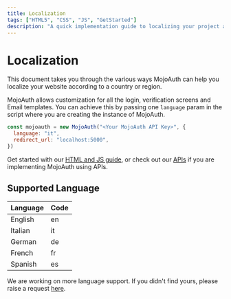 ```yaml
---
title: Localization
tags: ["HTML5", "CSS", "JS", "GetStarted"]
description: "A quick implementation guide to localizing your project according to country or region."
---
```


# Localization

This document takes you through the various ways MojoAuth can help you localize your website according to a country or region.

MojoAuth allows customization for all the login, verification screens and Email templates. You can achieve this by passing one `language` param in the script where you are creating the instance of MojoAuth.

```js
const mojoauth = new MojoAuth("<Your MojoAuth API Key>", {
  language: "it",
  redirect_url: "localhost:5000",
})
```

Get started with our [HTML and JS guide](https://mojoauth.com/docs/guides/html-and-js/), or check out our [APIs](https://mojoauth.com/docs/api) if you are implementing MojoAuth using APIs.

## Supported Language

| Language | Code |
| :------- | :--- |
| English  | en   |
| Italian  | it   |
| German   | de   |
| French   | fr   |
| Spanish  | es   |

We are working on more language support. If you didn't find yours, please raise a request [here](https://mojoauthassist.freshdesk.com/support/tickets/new).
